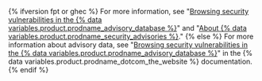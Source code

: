 {% ifversion fpt or ghec %}
For more information, see "[Browsing security vulnerabilities in the {% data variables.product.prodname_advisory_database %}](/code-security/supply-chain-security/browsing-security-vulnerabilities-in-the-github-advisory-database)" and "[About {% data variables.product.prodname_security_advisories %}](/code-security/security-advisories/about-github-security-advisories)."
{% else %}
For more information about advisory data, see "[Browsing security vulnerabilities in the {% data variables.product.prodname_advisory_database %}](/free-pro-team@latest/code-security/supply-chain-security/browsing-security-vulnerabilities-in-the-github-advisory-database)" in the {% data variables.product.prodname_dotcom_the_website %} documentation.
{% endif %}
